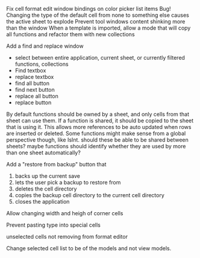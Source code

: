 ﻿
Fix cell format edit window bindings on color picker list items
Bug! Changing the type of the default cell from none to something else causes the active sheet to explode
Prevent tool windows content shinking more than the window
When a template is imported, allow a mode that will copy all functions and refactor them with new collections

Add a find and replace window
- select between entire application, current sheet, or currently filtered functions, collections
- Find textbox
- replace textbox
- find all button
- find next button
- replace all button
- replace button

By default functions should be owned by a sheet, and only cells from that sheet can use them. If a function is shared, it should be copied to the sheet that is using it.
This allows more references to be auto updated when rows are inserted or deleted.
Some functions might make sense from a global perspective though, like IsInt. should these be able to be shared between sheets?
maybe functions should identify whether they are used by more than one sheet automatically? 

Add a "restore from backup" button that
1. backs up the current save
2. lets the user pick a backup to restore from
3. deletes the cell directory
1. copies the backup cell directory to the current cell directory
1. closes the application

Allow changing width and heigh of corner cells

Prevent pasting type into special cells

unselected cells not removing from format editor

Change selected cell list to be of the models and not view models.